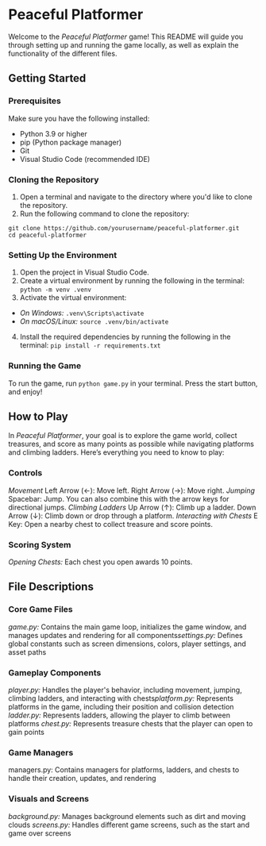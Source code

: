 # Peaceful Platformer

Welcome to the *Peaceful Platformer* game! This README will guide you through setting up and running the game locally, as well as explain the functionality of the different files.

## Getting Started

### Prerequisites
Make sure you have the following installed:
- Python 3.9 or higher
- pip (Python package manager)
- Git
- Visual Studio Code (recommended IDE)

### Cloning the Repository
1. Open a terminal and navigate to the directory where you'd like to clone the repository.
2. Run the following command to clone the repository:

```
git clone https://github.com/yourusername/peaceful-platformer.git
cd peaceful-platformer
```

### Setting Up the Environment
1. Open the project in Visual Studio Code.
2. Create a virtual environment by running the following in the terminal: ```python -m venv .venv```
3. Activate the virtual environment:
- *On Windows:* ```.venv\Scripts\activate```
- *On macOS/Linux:* ```source .venv/bin/activate```
4. Install the required dependencies by running the following in the terminal: 
```pip install -r requirements.txt```

### Running the Game
To run the game, run ```python game.py``` in your terminal. Press the start button, and enjoy!

## How to Play
In *Peaceful Platformer*, your goal is to explore the game world, collect treasures, and score as many points as possible while navigating platforms and climbing ladders. Here’s everything you need to know to play:
### Controls
*Movement*
Left Arrow (←): Move left.
Right Arrow (→): Move right.
*Jumping*
Spacebar: Jump. You can also combine this with the arrow keys for directional jumps.
*Climbing Ladders*
Up Arrow (↑): Climb up a ladder.
Down Arrow (↓): Climb down or drop through a platform.
*Interacting with Chests*
E Key: Open a nearby chest to collect treasure and score points.

### Scoring System
*Opening Chests:* Each chest you open awards 10 points.

## File Descriptions
### Core Game Files
*game.py:* Contains the main game loop, initializes the game window, and manages updates and rendering for all components​
*settings.py:* Defines global constants such as screen dimensions, colors, player settings, and asset paths​

### Gameplay Components
*player.py:* Handles the player's behavior, including movement, jumping, climbing ladders, and interacting with chests​
*platform.py:* Represents platforms in the game, including their position and collision detection​
*ladder.py:* Represents ladders, allowing the player to climb between platforms​
*chest.py:* Represents treasure chests that the player can open to gain points​

### Game Managers
managers.py: Contains managers for platforms, ladders, and chests to handle their creation, updates, and rendering​

### Visuals and Screens
*background.py:* Manages background elements such as dirt and moving clouds​
*screens.py:* Handles different game screens, such as the start and game over screens​
